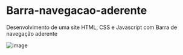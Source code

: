 # Barra-navegacao-aderente
Desenvolvimento de uma site HTML, CSS e Javascript com Barra de navegação aderente

![image](https://user-images.githubusercontent.com/14321414/131259311-8f4a48e7-f398-4c10-9cb3-af03cc18d010.png)

